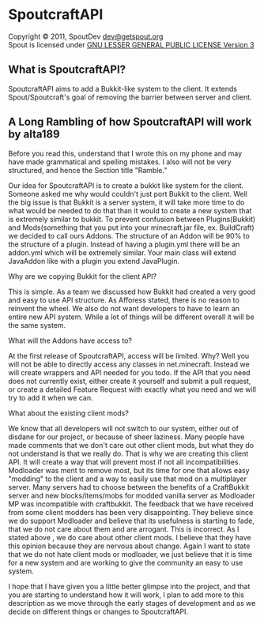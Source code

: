 SpoutcraftAPI
=====

Copyright &copy; 2011, SpoutDev <dev@getspout.org>  
Spout is licensed under [GNU LESSER GENERAL PUBLIC LICENSE Version 3][License]

What is SpoutcraftAPI?
-----
SpoutcraftAPI aims to add a Bukkit-like system to the client. 
It extends Spout/Spoutcraft's goal of removing the barrier 
between server and client. 

A Long Rambling of how SpoutcraftAPI will work by alta189
-----

Before you read this, understand that I wrote this on my phone
and may have made grammatical and spelling mistakes. I also 
will not be very structured, and hence the Section title "Ramble."

Our idea for SpoutcraftAPI is to create a bukkit like system for 
the client. Someone asked me why would couldn't just port Bukkit 
to the client. Well the big issue is that Bukkit is a server 
system, it will take more time to do what would be needed to do that 
than it would to create a new system that is extremely similar to 
bukkit. To prevent confusion between Plugins(Bukkit) and Mods(something
that you put into your minecraft.jar file, ex. BuildCraft) we decided
to call ours Addons. The structure of an Addon will be 90% to the 
structure of a plugin. Instead of having a plugin.yml there will be an
addon.yml which will be extremely similar. Your main class will extend 
JavaAddon like with a plugin you extend JavaPlugin. 

Why are we copying Bukkit for the client API?

This is simple. As a team we discussed how Bukkit had created a very 
good and easy to use API structure. As Afforess stated, there is no
reason to reinvent the wheel. We also do not want developers to have
to learn an entire new API system. While a lot of things will be 
different overall it will be the same system.

What will the Addons have access to?

At the first release of SpoutcraftAPI, access will be limited. Why?
Well you will not be able to directly access any classes in net.minecraft.
Instead we will create wrappers and API needed for you todo. If the API 
that you need does not currently exist, either create it yourself and 
submit a pull request, or create a detailed Feature Request with exactly
what you need and we will try to add it when we can. 

What about the existing client mods?

We know that all developers will not switch to our system, either 
out of disdane for our project, or because of sheer laziness. Many people
have made comments that we don't care out other client mods, but what they
do not understand is that we really do. That is why we are creating this 
client API. It will create a way that will prevent most if not all 
incompatibilities. Modloader was ment to remove most, but its time for
one that allows easy "modding" to the client and a way to easily use that
mod on a multiplayer server. Many servers had to choose between the benefits
of a CraftBukkit server and new blocks/items/mobs for modded vanilla server as
Modloader MP was incompatible with craftbukkit. The feedback that we have 
received from some client modders has been very disappointing. They believe 
since we do support Modloader and believe that its usefulness is starting 
to fade, that we do not care about them and are arrogant. This is incorrect.
As I stated above , we do care about other client mods. I believe that they
have this opinion because they are nervous about change. Again I want to
state that we do not hate client mods or modloader, we just believe that
it is time for a new system and are working to give the community an
easy to use system.

I hope that I have given you a little better glimpse into the project,
and that you are starting to understand how it will work, I plan to add
more to this description as we move through the early stages of development
and as we decide on different things or changes to SpoutcraftAPI.

[License]: http://www.gnu.org/licenses/lgpl.html